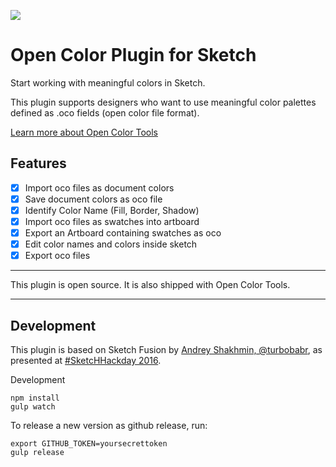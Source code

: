 ![](http://opencolor.tools/images/fb-open-color-tools.png)

# Open Color Plugin for Sketch

Start working with meaningful colors in Sketch.

This plugin supports designers who want to use meaningful color palettes defined as .oco fields (open color file format).

[Learn more about Open Color Tools](http://opencolor.tools)

## Features

- [x] Import oco files as document colors
- [x] Save document colors as oco file
- [x] Identify Color Name (Fill, Border, Shadow)
- [x] Import oco files as swatches into artboard
- [x] Export an Artboard containing swatches as oco
- [x] Edit color names and colors inside sketch
- [x] Export oco files

--------------------------------------------------------------------------------

This plugin is open source. It is also shipped with Open Color Tools.

--------------------------------------------------------------------------------

## Development

This plugin is based on Sketch Fusion by [Andrey Shakhmin, @turbobabr](https://github.com/turbobabr), as presented at [#SketcHHackday 2016](http://designtoolshackday.com).

Development

```
npm install
gulp watch
```

To release a new version as github release, run:

```
export GITHUB_TOKEN=yoursecrettoken
gulp release
```

